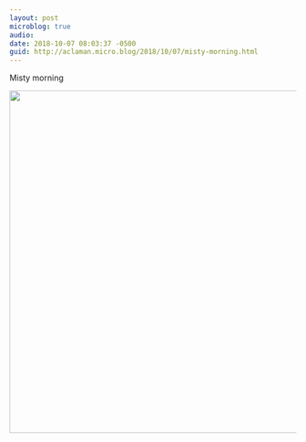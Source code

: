 ```yaml
---
layout: post
microblog: true
audio: 
date: 2018-10-07 08:03:37 -0500
guid: http://aclaman.micro.blog/2018/10/07/misty-morning.html
---
```

Misty morning

<img src="http://micro.alexclaman.com/uploads/2018/49c3a6f0f8.jpg" width="600" height="600" />
